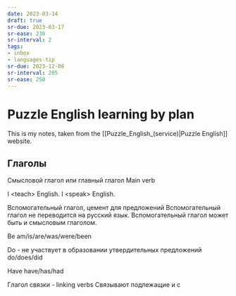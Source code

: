 ```yaml
---
date: 2023-03-14
draft: true
sr-due: 2023-03-17
sr-ease: 230
sr-interval: 2
tags:
- inbox
- languages-tip
sr-due: 2023-12-08
sr-interval: 205
sr-ease: 250
---
```


# Puzzle English learning by plan

This is my notes, taken from the [[Puzzle_English_(service)|Puzzle English]] website.

## Глаголы

Смысловой глагол или главный глагол Main verb

I &lt;teach&gt; English. I &lt;speak&gt; English.

Вспомогательный глагол, цемент для предложений Вспомогательный глагол не
переводится на русский язык. Вспомогательный глагол может быть и смысловым
глаголом.

Be am/is/are/was/were/been

Do - не участвует в образовании утвердительных предложений do/does/did

Have have/has/had

Глагол связки - linking verbs Связывают подлежащие и с
